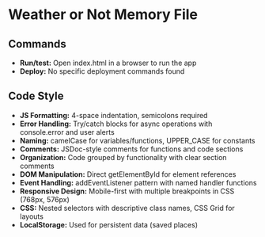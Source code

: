 # Weather or Not Memory File

## Commands
- **Run/test:** Open index.html in a browser to run the app
- **Deploy:** No specific deployment commands found

## Code Style
- **JS Formatting:** 4-space indentation, semicolons required
- **Error Handling:** Try/catch blocks for async operations with console.error and user alerts
- **Naming:** camelCase for variables/functions, UPPER_CASE for constants
- **Comments:** JSDoc-style comments for functions and code sections
- **Organization:** Code grouped by functionality with clear section comments
- **DOM Manipulation:** Direct getElementById for element references
- **Event Handling:** addEventListener pattern with named handler functions
- **Responsive Design:** Mobile-first with multiple breakpoints in CSS (768px, 576px)
- **CSS:** Nested selectors with descriptive class names, CSS Grid for layouts
- **LocalStorage:** Used for persistent data (saved places)